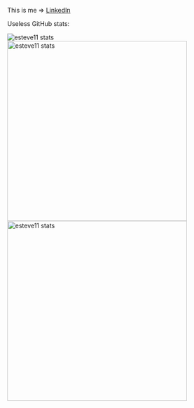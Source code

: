 This is me => <a href="https://www.linkedin.com/in/roger-esteve-sanchez-12a265175/">LinkedIn</a>

Useless GitHub stats:
<p>
	<img src="https://github-readme-stats.vercel.app/api/top-langs?username=esteve11&show_icons=true&locale=en&layout=compact&theme=dark&hide=php,html,blade,c%23,jupyter%20notebook&langs_count=6&exclude_repo=Bilis,mp08_projecte_final,autotiling" alt="esteve11 stats" />
	&emsp;
	<img src="https://github-readme-stats.vercel.app/api?username=esteve11&show_icons=true&locale=en&theme=dark" alt="esteve11 stats" width="410" />
	<img src="[https://github-readme-stats.vercel.app/api?username=esteve11&show_icons=true&locale=en&theme=dark](https://github-readme-streak-stats.herokuapp.com/?user=esteve11&theme=java-dark&hide_border=true&border_radius=5.5&locale=en)" alt="esteve11 stats" width="410" />
	
</p>
